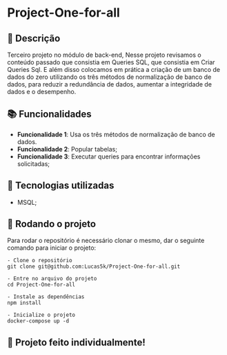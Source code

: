 # Project-One-for-all

## :memo: Descrição
Terceiro projeto no módulo de back-end, Nesse projeto revisamos o conteúdo passado que consistia em Queries SQL, que consistia em Criar Queries Sql.
E além disso colocamos em prática a criação de um banco de dados do zero utilizando os três métodos de normalização de banco de dados,
para reduzir a redundância de dados, aumentar a integridade de dados e o desempenho.


## :books: Funcionalidades
* <b>Funcionalidade 1</b>: Usa os três métodos de normalização de banco de dados.
* <b>Funcionalidade 2</b>: Popular tabelas;
* <b>Funcionalidade 3</b>: Executar queries para encontrar informações solicitadas;


## :wrench: Tecnologias utilizadas
- MSQL;

## :rocket: Rodando o projeto
Para rodar o repositório é necessário clonar o mesmo, dar o seguinte comando para iniciar o projeto:
```
- Clone o repositório
git clone git@github.com:Lucas5k/Project-One-for-all.git

- Entre no arquivo do projeto
cd Project-One-for-all

- Instale as dependências
npm install

- Inicialize o projeto
docker-compose up -d

```

## :handshake: Projeto feito individualmente!
